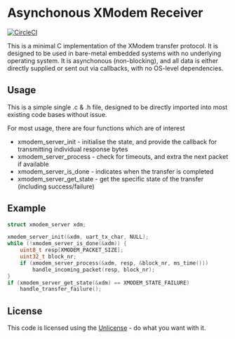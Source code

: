 # Asynchonous XModem Receiver
[![CircleCI](https://circleci.com/gh/AndreRenaud/async_xmodem.svg?style=svg)](https://circleci.com/gh/AndreRenaud/async_xmodem)

This is a minimal C implementation of the XModem transfer protocol.
It is designed to be used in bare-metal embedded systems with no
underlying operating system. It is asynchonous (non-blocking), and
all data is either directly supplied or sent out via callbacks,
with no OS-level dependencies.

## Usage
This is a simple single .c & .h file, designed to be directly imported into
most existing code bases without issue.

For most usage, there are four functions which are of interest
* xmodem_server_init - initialise the state, and provide the callback for
transmitting individual response bytes
* xmodem_server_process - check for timeouts, and extra the next packet
if available
* xmodem_server_is_done - indicates when the transfer is completed
* xmodem_server_get_state - get the specific state of the transfer
(including success/failure)

## Example
```c
struct xmodem_server xdm;

xmodem_server_init(&xdm, uart_tx_char, NULL);
while (!xmodem_server_is_done(&xdm)) {
	uint8_t resp[XMODEM_PACKET_SIZE];
	uint32_t block_nr;
	if (xmodem_server_process(&xdm, resp, &block_nr, ms_time()))
		handle_incoming_packet(resp, block_nr);
}
if (xmodem_server_get_state(&xdm) == XMODEM_STATE_FAILURE)
	handle_transfer_failure();
```

## License
This code is licensed using the [Unlicense](https://unlicense.org/) - do
what you want with it.